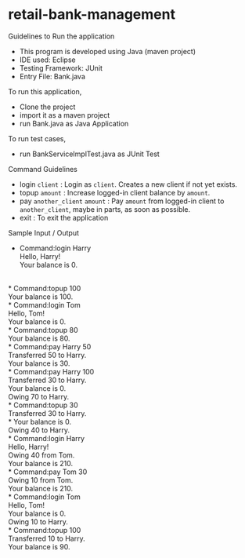 # retail-bank-management
Guidelines to Run the application

* This program is developed using Java (maven project)
* IDE used: Eclipse
* Testing Framework: JUnit
* Entry File: Bank.java

To run this application,
* Clone the project
* import it as a maven project
* run Bank.java as Java Application

To run test cases,
* run BankServiceImplTest.java as JUnit Test

Command Guidelines

* login `client` : Login as `client`. Creates a new client if not yet exists.
* topup `amount` : Increase logged-in client balance by `amount`.
* pay `another_client` `amount` : Pay `amount` from logged-in client to `another_client`,  maybe in parts, as soon as possible.
* exit : To exit the application

Sample Input / Output

* Command:login Harry
<br />Hello, Harry!
<br />Your balance is 0.
<br />
* Command:topup 100
<br />Your balance is 100.
<br />
* Command:login Tom
<br />Hello, Tom!
<br />Your balance is 0.
<br />
* Command:topup 80
<br />Your balance is 80.
<br />
* Command:pay Harry 50
<br />Transferred 50 to Harry.
<br />Your balance is 30.
<br />
* Command:pay Harry 100
<br />Transferred 30 to Harry.
<br />Your balance is 0.
<br />Owing 70 to Harry.
<br />
* Command:topup 30
<br />Transferred 30 to Harry.
<br />
* Your balance is 0.
<br />Owing 40 to Harry.
<br />
* Command:login Harry
<br />Hello, Harry!
<br />Owing 40 from Tom.
<br />Your balance is 210.
<br />
* Command:pay Tom 30
<br />Owing 10 from Tom.
<br />Your balance is 210.
<br />
* Command:login Tom
<br />Hello, Tom!
<br />Your balance is 0.
<br />Owing 10 to Harry.
<br />
* Command:topup 100
<br />Transferred 10 to Harry.
<br />Your balance is 90.
<br />